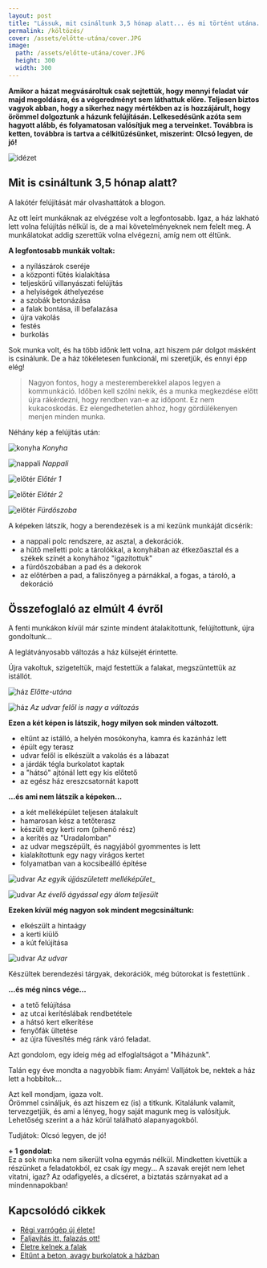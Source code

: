 ```yaml
---
layout: post
title: "Lássuk, mit csináltunk 3,5 hónap alatt... és mi történt utána..."
permalink: /költözés/
cover: /assets/előtte-utána/cover.JPG
image:
  path: /assets/előtte-utána/cover.JPG
  height: 300
  width: 300
---
```


**Amikor a házat megvásároltuk csak sejtettük, hogy mennyi feladat vár majd megoldásra, és a végeredményt sem láthattuk előre. Teljesen biztos vagyok abban, hogy a sikerhez nagy mértékben az is hozzájárult, hogy örömmel dolgoztunk a házunk felújításán. Lelkesedésünk azóta sem hagyott alább, és folyamatosan valósítjuk meg a terveinket. Továbbra is ketten, továbbra is tartva a célkitűzésünket, miszerint: Olcsó legyen, de jó!**

![idézet](/assets/előtte-utána/IMG_20190318_111544jav.jpg)


## Mit is csináltunk 3,5 hónap alatt?



A lakótér felújítását már olvashattátok a blogon. 

Az ott leírt munkáknak az elvégzése volt a legfontosabb. Igaz, a ház lakható lett volna felújítás nélkül is, de a mai követelményeknek nem felelt meg. A munkálatokat addig szerettük volna elvégezni, amíg nem ott éltünk.


**A legfontosabb munkák voltak:**

* a nyílászárok cseréje
* a központi fűtés kialakítása
* teljeskörű villanyászati felújítás
* a helyiségek áthelyezése
* a szobák betonázása
* a falak bontása, ill befalazása
* újra vakolás
* festés 
* burkolás

Sok munka volt,  és ha több időnk lett volna, azt hiszem pár dolgot másként is csinálunk.
De a ház tökéletesen funkcionál, mi szeretjük, és ennyi épp elég!


> Nagyon fontos, hogy a mesteremberekkel alapos legyen a kommunkáció. Időben kell szólni nekik, és a munka megkezdése előtt újra rákérdezni, hogy rendben van-e az időpont. Ez nem kukacoskodás. Ez elengedhetetlen ahhoz, hogy gördülékenyen menjen minden munka.

Néhány kép a felújítás után: 


![konyha](/assets/előtte-utána/konyha.jpg)
_Konyha_

![nappali](/assets/előtte-utána/IMG_20190311_085045előtte-utána.jpg)
_Nappali_

![előtér](/assets/előtte-utána/IMG_20190311_085433előtte-utána.jpg)
_Előtér 1_

![előtér](/assets/előtte-utána/53382599_362051337720674_7760969830441680896_n.jpg)
_Előtér 2_


![előtér](/assets/előtte-utána/IMG_20190311_085754előtte-utánajav.jpg)
_Fürdőszoba_

A képeken látszik, hogy a berendezések is a mi kezünk munkáját dicsérik:

* a nappali polc rendszere, az asztal, a dekorációk. 
* a hűtő melletti polc a tárolókkal, a konyhában az étkezőasztal és a székek színét a konyhához "igazítottuk"
* a fürdőszobában a pad és a dekorok
* az előtérben a pad, a faliszőnyeg a párnákkal, a fogas, a tároló, a dekoráció

## Összefoglaló az elmúlt 4 évről

A fenti munkákon kívül  már szinte mindent átalakítottunk, felújítottunk, újra gondoltunk...


A leglátványosabb változás a ház külsejét érintette.

Újra vakoltuk, szigeteltük, majd festettük a falakat, megszüntettük az istállót. 

![ház](/assets/előtte-utána/utca.jpg)
_Előtte-utána_


![ház](/assets/előtte-utána/udvar.jpg)
_Az udvar felől is nagy a változás_

**Ezen a két képen is látszik, hogy milyen sok minden változott.**

* eltűnt az istálló, a helyén mosókonyha, kamra és kazánház lett
* épült egy terasz 
* udvar felől is elkészült a vakolás és a lábazat 
* a járdák tégla burkolatot kaptak 
* a "hátsó" ajtónál lett egy kis előtető
* az egész ház ereszcsatornát kapott


**...és ami nem látszik a képeken...**

* a két melléképület teljesen átalakult
* hamarosan kész a tetőterasz 
* készült egy kerti rom (pihenő rész)
* a kerítés az "Uradalomban"
* az udvar megszépült, és nagyjából gyommentes is lett
* kialakítottunk egy nagy virágos kertet
* folyamatban van a kocsibeálló építése


![udvar](/assets/előtte-utána/20180709_183001.jpg) 
_Az egyik újjászületett melléképület__
 
 
![udvar](/assets/előtte-utána/DSCF3424.JPG) 
_Az évelő ágyással egy álom teljesült_


 **Ezeken kívül még nagyon sok mindent megcsináltunk:**
 
 * elkészült a hintaágy
 * a kerti kiülő
 * a kút felújítása

![udvar](/assets/előtte-utána/20180709_184225.jpg)
_Az udvar_




Készültek berendezési tárgyak, dekorációk, még bútorokat is festettünk .

 
 
 
 **...és még nincs vége...**
 
 * a tető felújítása
 * az utcai kerítéslábak rendbetétele
 * a hátsó kert elkerítése
 * fenyőfák ültetése
 * az újra füvesítés még ránk váró feladat.
 
 
Azt gondolom, egy ideig még ad elfoglaltságot a "Miházunk".
 
Talán egy éve mondta a nagyobbik fiam: Anyám! Valljátok be, nektek a ház lett a hobbitok...
 
Azt kell mondjam, igaza volt.  
Örömmel csináljuk, és azt hiszem ez (is) a titkunk. Kitalálunk valamit, tervezgetjük, és ami a lényeg, hogy saját magunk meg is valósítjuk. Lehetőség szerint a a ház körül található alapanyagokból.


Tudjátok: Olcsó legyen, de jó!
 
 
 **+ 1 gondolat:**  
Ez a sok munka nem sikerült volna egymás nélkül. Mindketten kivettük a részünket a feladatokból, ez csak így megy... 
A szavak erejét nem lehet vitatni, igaz? Az odafigyelés, a dícséret, a biztatás szárnyakat ad a mindennapokban!

## Kapcsolódó cikkek



* [Régi varrógép új élete!](/2019-02-12/varrogepasztal)
* [Faljavítás itt, falazás ott!](/2019-02-18/afalak)
* [Életre kelnek a falak](/2019-03-01/színesfalak)
* [Eltűnt a beton, avagy burkolatok a házban](/2019-03-13/burkolatok)
 





